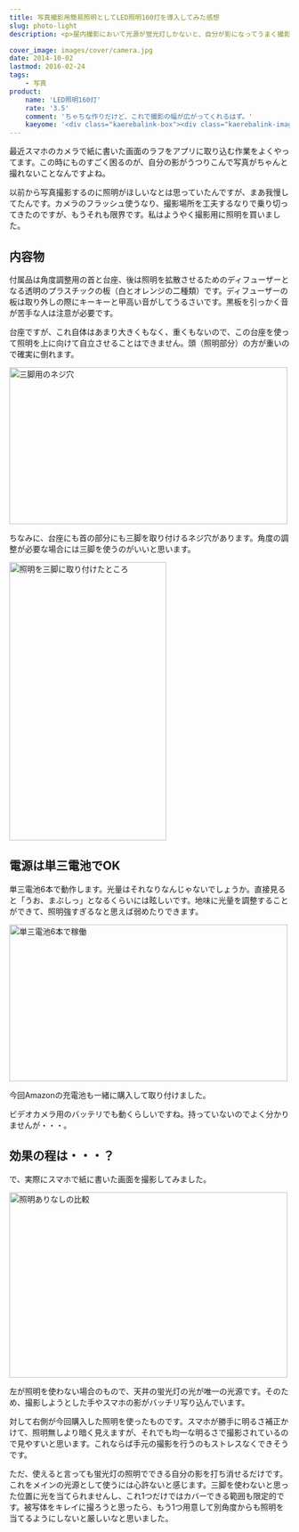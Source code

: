 ```yaml
---
title: 写真撮影用簡易照明としてLED照明160灯を導入してみた感想
slug: photo-light
description: <p>屋内撮影において光源が蛍光灯しかないと、自分が影になってうまく撮影できないばかりでストレスが貯まります。照明が１つあるだけで、撮影の幅が広がります。ただしこれ1つでは心許ないので、あくまで補助照明器具として使えるものと割り切りが必要です。</p>

cover_image: images/cover/camera.jpg
date: 2014-10-02
lastmod: 2016-02-24
tags: 
    - 写真
product:
    name: 'LED照明160灯'
    rate: '3.5'
    comment: 'ちゃちな作りだけど、これで撮影の幅が広がってくれるはず。'
    kaeyome: '<div class="kaerebalink-box"><div class="kaerebalink-image"><a href="http://www.amazon.co.jp/exec/obidos/ASIN/B006AUU8ME/illusionspace-22/ref=nosim/" rel="nofollow" target="_blank"><img src="http://ecx.images-amazon.com/images/I/41Cz3oUSCcL._SL160_.jpg" style="border: none;" /></a></div><div class="kaerebalink-info"><div class="kaerebalink-name"><a href="http://www.amazon.co.jp/exec/obidos/ASIN/B006AUU8ME/illusionspace-22/ref=nosim/" rel="nofollow" target="_blank">LED照明160灯</a><div class="kaerebalink-powered-date">posted with <a href="http://kaereba.com" rel="nofollow" target="_blank">カエレバ</a></div></div><div class="kaerebalink-detail"> YUNGNUO     </div><div class="kaerebalink-link1"><div class="shoplinkamazon"><a href="http://www.amazon.co.jp/gp/search?keywords=YONGNUO%81%40%8F%C6%96%BE&__mk_ja_JP=%83J%83%5E%83J%83i&tag=illusionspace-22" rel="nofollow" target="_blank" title="アマゾン" >Amazon</a></div><div class="shoplinkrakuten"><a href="http://hb.afl.rakuten.co.jp/hgc/0e95387f.f2aef20d.0e953880.25e412bd/?pc=http%3A%2F%2Fsearch.rakuten.co.jp%2Fsearch%2Fmall%2FYONGNUO%25E3%2580%2580%25E7%2585%25A7%25E6%2598%258E%2F-%2Ff.1-p.1-s.1-sf.0-st.A-v.2%3Fx%3D0%26scid%3Daf_ich_link_urltxt%26m%3Dhttp%3A%2F%2Fm.rakuten.co.jp%2F" rel="nofollow" target="_blank" title="楽天市場" >楽天市場</a></div></div></div><div class="booklink-footer" style="clear: left"></div></div>'
---
```


<p>最近スマホのカメラで紙に書いた画面のラフをアプリに取り込む作業をよくやってます。この時にものすごく困るのが、自分の影がうつりこんで写真がちゃんと撮れないことなんですよね。</p>
<p>以前から写真撮影するのに照明がほしいなとは思っていたんですが、まあ我慢してたんです。カメラのフラッシュ使うなり、撮影場所を工夫するなりで乗り切ってきたのですが、もうそれも限界です。私はようやく撮影用に照明を買いました。</p>
<h2>内容物</h2>
<p>付属品は角度調整用の首と台座、後は照明を拡散させるためのディフューザーとなる透明のプラスチックの板（白とオレンジの二種類）です。ディフューザーの板は取り外しの際にキーキーと甲高い音がしてうるさいです。黒板を引っかく音が苦手な人は注意が必要です。</p>
<p>台座ですが、これ自体はあまり大きくもなく、重くもないので、この台座を使って照明を上に向けて自立させることはできません。頭（照明部分）の方が重いので確実に倒れます。</p>
<p><img src="https://wantit.gcreate.jp/wp-content/uploads/2014/10/e0a62acf05bfbe59a996f4980226fedc.jpg" alt="三脚用のネジ穴" title="三脚用のネジ穴.jpg" width="500" height="282" /></p>
<p>ちなみに、台座にも首の部分にも三脚を取り付けるネジ穴があります。角度の調整が必要な場合には三脚を使うのがいいと思います。</p>
<p><img src="https://wantit.gcreate.jp/wp-content/uploads/2014/10/e00e18c9d06a49cdbba74966d127cdc1.jpg" alt="照明を三脚に取り付けたところ" title="照明を三脚に取り付けたところ.jpg" width="282" height="500" /></p>
<h2>電源は単三電池でOK</h2>
<p>単三電池6本で動作します。光量はそれなりなんじゃないでしょうか。直接見ると「うお、まぶしっ」となるくらいには眩しいです。地味に光量を調整することができて、照明強すぎるなと思えば弱めたりできます。</p>
<p><img src="https://wantit.gcreate.jp/wp-content/uploads/2014/10/db6bdb7e7270d27c428e86b2b65f8142.jpg" alt="単三電池6本で稼働" title="単三電池6本で稼働.jpg" width="500" height="282" /></p>
<p>今回Amazonの充電池も一緒に購入して取り付けました。</p>
<p>ビデオカメラ用のバッテリでも動くらしいですね。持っていないのでよく分かりませんが・・・。</p>
<h2>効果の程は・・・？</h2>
<p>で、実際にスマホで紙に書いた画面を撮影してみました。</p>
<p><img src="https://wantit.gcreate.jp/wp-content/uploads/2014/10/95220e39f1ebfa3d533f0feb5b315745.jpg" alt="照明ありなしの比較" title="照明ありなしの比較.jpg" width="500" height="333" /></p>
<p>左が照明を使わない場合のもので、天井の蛍光灯の光が唯一の光源です。そのため、撮影しようとした手やスマホの影がバッチリ写り込んでいます。</p>
<p>対して右側が今回購入した照明を使ったものです。スマホが勝手に明るさ補正かけて、照明無しより暗く見えますが、それでも均一な明るさで撮影されているので見やすいと思います。これならば手元の撮影を行うのもストレスなくできそうです。</p>
<p>ただ、使えると言っても蛍光灯の照明でできる自分の影を打ち消せるだけです。これをメインの光源として使うには心許ないと感じます。三脚を使わないと思った位置に光を当てられませんし、これ1つだけではカバーできる範囲も限定的です。被写体をキレイに撮ろうと思ったら、もう1つ用意して別角度からも照明を当てるようにしないと厳しいなと思いました。</p>

  
